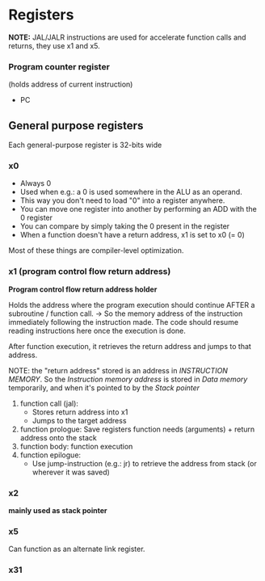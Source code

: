 # Registers
**NOTE:**
JAL/JALR instructions are used for accelerate function calls and returns, they use x1 and x5.

### Program counter register
(holds address of current instruction)
- PC
## General purpose registers
Each general-purpose register is 32-bits wide

### x0
- Always 0
- Used when e.g.: a 0 is used somewhere in the ALU as an operand.
- This way you don't need to load "0" into a register anywhere.
- You can move one register into another by performing an ADD with the 0 register
- You can compare by simply taking the 0 present in the register
- When a function doesn't have a return address, x1 is set to x0 (= 0)

Most of these things are compiler-level optimization.

### x1 (program control flow return address)
**Program control flow return address holder**

Holds the address where the program execution should continue AFTER a subroutine / function call.
-> So the memory address of the instruction immediately following the instruction made. The code should resume reading instructions here once the execution is done.

After function execution, it retrieves the return address and jumps to that address.

NOTE: the "return address" stored is an address in *INSTRUCTION MEMORY*. So the *Instruction memory address* is stored in *Data memory* temporarily, and when it's pointed to by the *Stack pointer*

1. function call (jal):
    - Stores return address into x1
    - Jumps to the target address
2. function prologue: Save registers function needs (arguments) + return address onto the stack
3. function body: function execution
4. function epilogue:
    - Use jump-instruction (e.g.: jr) to retrieve the address from stack (or wherever it was saved)


### x2
**mainly used as stack pointer**

### x5
Can function as an alternate link register.

### x31